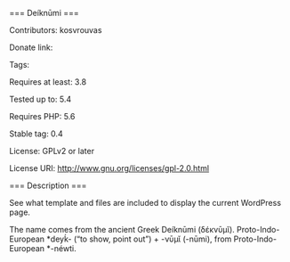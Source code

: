 === Deíknūmi ===

Contributors: kosvrouvas

Donate link:

Tags: 

Requires at least: 3.8

Tested up to: 5.4

Requires PHP: 5.6

Stable tag: 0.4

License: GPLv2 or later

License URI: http://www.gnu.org/licenses/gpl-2.0.html

=== Description ===

See what template and files are included to display the current WordPress page.

The name comes from the ancient Greek Deíknūmi (δέκνῡμῐ). Proto-Indo-European *deyḱ- (“to show, point out”) +‎ -νῡμῐ (-nūmi), from Proto-Indo-European *-néwti.
